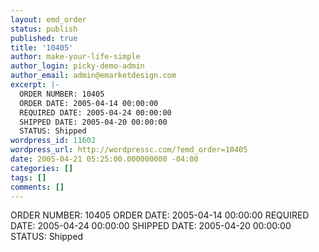 ```yaml
---
layout: emd_order
status: publish
published: true
title: '10405'
author: make-your-life-simple
author_login: picky-demo-admin
author_email: admin@emarketdesign.com
excerpt: |-
  ORDER NUMBER: 10405
  ORDER DATE: 2005-04-14 00:00:00
  REQUIRED DATE: 2005-04-24 00:00:00
  SHIPPED DATE: 2005-04-20 00:00:00
  STATUS: Shipped
wordpress_id: 11602
wordpress_url: http://wordpressc.com/?emd_order=10405
date: 2005-04-21 05:25:00.000000000 -04:00
categories: []
tags: []
comments: []
---
```

ORDER NUMBER: 10405
ORDER DATE: 2005-04-14 00:00:00
REQUIRED DATE: 2005-04-24 00:00:00
SHIPPED DATE: 2005-04-20 00:00:00
STATUS: Shipped
